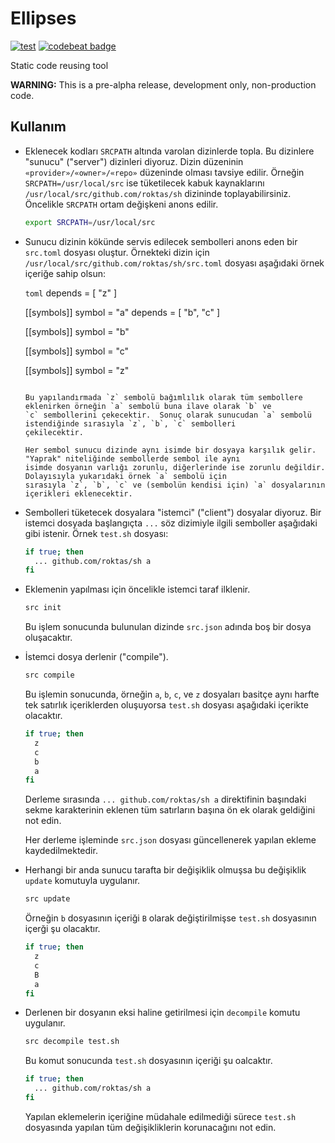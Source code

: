 Ellipses
========

[![test](https://github.com/roktas/ellipses/actions/workflows/test.yml/badge.svg)](https://github.com/roktas/ellipses/actions/workflows/test.yml)
[![codebeat badge](https://codebeat.co/badges/fe709527-2a06-40ed-b6af-517907bdc75e)](https://codebeat.co/projects/github-com-roktas-ellipses-master)

Static code reusing tool

**WARNING:** This is a pre-alpha release, development only, non-production code.

Kullanım
--------

- Eklenecek kodları `SRCPATH` altında varolan dizinlerde topla.  Bu dizinlere "sunucu" ("server") dizinleri diyoruz.
  Dizin düzeninin `«provider»/«owner»/«repo»` düzeninde olması tavsiye edilir.  Örneğin `SRCPATH=/usr/local/src` ise
  tüketilecek kabuk kaynaklarını `/usr/local/src/github.com/roktas/sh` dizininde toplayabilirsiniz.  Öncelikle `SRCPATH`
  ortam değişkeni anons edilir.

  ```sh
  export SRCPATH=/usr/local/src
  ```

- Sunucu dizinin kökünde servis edilecek sembolleri anons eden bir `src.toml` dosyası oluştur.  Örnekteki dizin için
  `/usr/local/src/github.com/roktas/sh/src.toml` dosyası aşağıdaki örnek içeriğe sahip olsun:

  ```toml```
  depends = [
  	"z"
  ]

  [[symbols]]
  	symbol  = "a"
	depends = [
		"b",
		"c"
	]

  [[symbols]]
  	symbol = "b"

  [[symbols]]
  	symbol = "c"

  [[symbols]]
  	symbol = "z"
  ```

  Bu yapılandırmada `z` sembolü bağımlılık olarak tüm sembollere eklenirken örneğin `a` sembolü buna ilave olarak `b` ve
  `c` sembollerini çekecektir.  Sonuç olarak sunucudan `a` sembolü istendiğinde sırasıyla `z`, `b`, `c` sembolleri
  çekilecektir.

  Her sembol sunucu dizinde aynı isimde bir dosyaya karşılık gelir.  "Yaprak" niteliğinde sembollerde sembol ile aynı
  isimde dosyanın varlığı zorunlu, diğerlerinde ise zorunlu değildir.  Dolayısıyla yukarıdaki örnek `a` sembolü için
  sırasıyla `z`, `b`, `c` ve (sembolün kendisi için) `a` dosyalarının içerikleri eklenecektir.

- Sembolleri tüketecek dosyalara "istemci" ("client") dosyalar diyoruz.  Bir istemci dosyada başlangıçta `...` söz
  dizimiyle ilgili semboller aşağıdaki gibi istenir.  Örnek `test.sh` dosyası:

  ```sh
  if true; then
  	... github.com/roktas/sh a
  fi
  ```

- Eklemenin yapılması için öncelikle istemci taraf ilklenir.

  ```sh
  src init
  ```

  Bu işlem sonucunda bulunulan dizinde `src.json` adında boş bir dosya oluşacaktır.

- İstemci dosya derlenir ("compile").

  ```sh
  src compile
  ```

  Bu işlemin sonucunda, örneğin `a`, `b`, `c`, ve `z` dosyaları basitçe aynı harfte tek satırlık içeriklerden oluşuyorsa
  `test.sh` dosyası aşağıdaki içerikte olacaktır.

  ```sh
  if true; then
  	z
	c
	b
	a
  fi
  ```

  Derleme sırasında `... github.com/roktas/sh a` direktifinin başındaki sekme karakterinin eklenen tüm satırların başına
  ön ek olarak geldiğini not edin.

  Her derleme işleminde `src.json` dosyası güncellenerek yapılan ekleme kaydedilmektedir.

- Herhangi bir anda sunucu tarafta bir değişiklik olmuşsa bu değişiklik `update` komutuyla uygulanır.

  ```sh
  src update
  ```

  Örneğin `b` dosyasının içeriği `B` olarak değiştirilmişse `test.sh` dosyasının içerği şu olacaktır.

  ```sh
  if true; then
  	z
	c
	B
	a
  fi
  ```

- Derlenen bir dosyanın eksi haline getirilmesi için `decompile` komutu uygulanır.

  ```sh
  src decompile test.sh
  ```

  Bu komut sonucunda `test.sh` dosyasının içeriği şu oalcaktır.

  ```sh
  if true; then
  	... github.com/roktas/sh a
  fi
  ```

  Yapılan eklemelerin içeriğine müdahale edilmediği sürece `test.sh` dosyasında yapılan tüm değişikliklerin korunacağını
  not edin.

